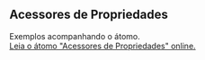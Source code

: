 ## Acessores de Propriedades

Exemplos acompanhando o átomo.  
[Leia o átomo "Acessores de Propriedades" online.](https://stepik.org/lesson/104339/step/1)